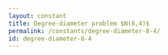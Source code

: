 ```yaml
---
layout: constant
title: Degree-diameter problem $N(8,4)$
permalink: /constants/degree-diameter-8-4/
id: degree-diameter-8-4
---
```

